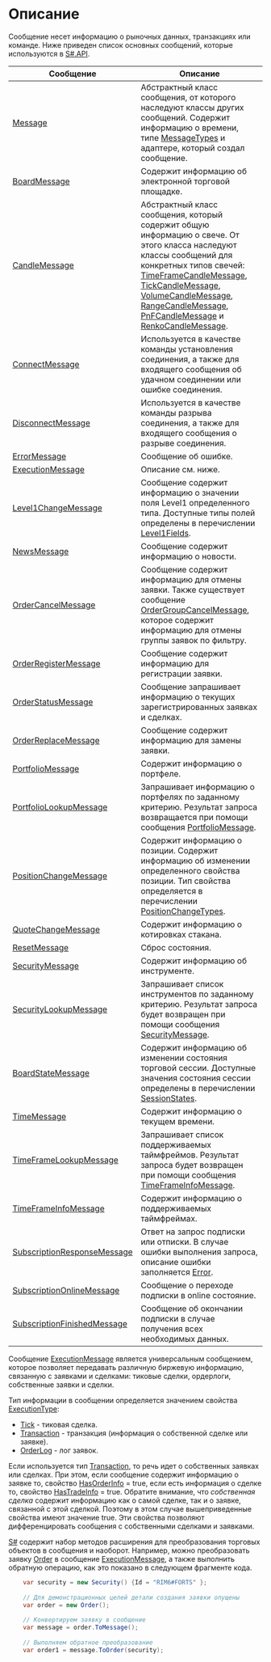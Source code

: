 # Описание

Сообщение несет информацию о рыночных данных, транзакциях или команде. Ниже приведен список основных сообщений, которые используются в [S\#.API](StockSharpAbout.md). 

| Сообщение                                                                           | Описание                                                                                                                                                                                                                                                                                                                                                                                                                                                                                                                                                                |
| ----------------------------------------------------------------------------------- | ----------------------------------------------------------------------------------------------------------------------------------------------------------------------------------------------------------------------------------------------------------------------------------------------------------------------------------------------------------------------------------------------------------------------------------------------------------------------------------------------------------------------------------------------------------------------- |
| [Message](xref:StockSharp.Messages.Message)                                         | Абстрактный класс сообщения, от которого наследуют классы других сообщений. Содержит информацию о времени, типе [MessageTypes](xref:StockSharp.Messages.MessageTypes) и адаптере, который создал сообщение.                                                                                                                                                                                                                                                                                                                                                             |
| [BoardMessage](xref:StockSharp.Messages.BoardMessage)                               | Содержит информацию об электронной торговой площадке.                                                                                                                                                                                                                                                                                                                                                                                                                                                                                                                   |
| [CandleMessage](xref:StockSharp.Messages.CandleMessage)                             | Абстрактный класс сообщения, который содержит общую информацию о свече. От этого класса наследуют классы сообщений для конкретных типов свечей: [TimeFrameCandleMessage](xref:StockSharp.Messages.TimeFrameCandleMessage), [TickCandleMessage](xref:StockSharp.Messages.TickCandleMessage), [VolumeCandleMessage](xref:StockSharp.Messages.VolumeCandleMessage), [RangeCandleMessage](xref:StockSharp.Messages.RangeCandleMessage), [PnFCandleMessage](xref:StockSharp.Messages.PnFCandleMessage) и [RenkoCandleMessage](xref:StockSharp.Messages.RenkoCandleMessage).  |
| [ConnectMessage](xref:StockSharp.Messages.ConnectMessage)                           | Используется в качестве команды установления соединения, а также для входящего сообщения об удачном соединении или ошибке соединения.                                                                                                                                                                                                                                                                                                                                                                                                                                   |
| [DisconnectMessage](xref:StockSharp.Messages.DisconnectMessage)                     | Используется в качестве команды разрыва соединения, а также для входящего сообщения о разрыве соединения.                                                                                                                                                                                                                                                                                                                                                                                                                                                               |
| [ErrorMessage](xref:StockSharp.Messages.ErrorMessage)                               | Сообщение об ошибке.                                                                                                                                                                                                                                                                                                                                                                                                                                                                                                                                                    |
| [ExecutionMessage](xref:StockSharp.Messages.ExecutionMessage)                       | Описание см. ниже.                                                                                                                                                                                                                                                                                                                                                                                                                                                                                                                                                      |
| [Level1ChangeMessage](xref:StockSharp.Messages.Level1ChangeMessage)                 | Сообщение содержит информацию о значении поля Level1 определенного типа. Доступные типы полей определены в перечислении [Level1Fields](xref:StockSharp.Messages.Level1Fields).                                                                                                                                                                                                                                                                                                                                                                                          |
| [NewsMessage](xref:StockSharp.Messages.NewsMessage)                                 | Сообщение содержит информацию о новости.                                                                                                                                                                                                                                                                                                                                                                                                                                                                                                                                |
| [OrderCancelMessage](xref:StockSharp.Messages.OrderCancelMessage)                   | Сообщение содержит информацию для отмены заявки. Также существует сообщение [OrderGroupCancelMessage](xref:StockSharp.Messages.OrderGroupCancelMessage), которое содержит информацию для отмены группы заявок по фильтру.                                                                                                                                                                                                                                                                                                                                               |
| [OrderRegisterMessage](xref:StockSharp.Messages.OrderRegisterMessage)               | Сообщение содержит информацию для регистрации заявки.                                                                                                                                                                                                                                                                                                                                                                                                                                                                                                                   |
| [OrderStatusMessage](xref:StockSharp.Messages.OrderStatusMessage)                   | Сообщение запрашивает информацию о текущих зарегистрированных заявках и сделках.                                                                                                                                                                                                                                                                                                                                                                                                                                                                                        |
| [OrderReplaceMessage](xref:StockSharp.Messages.OrderReplaceMessage)                 | Сообщение содержит информацию для замены заявки.                                                                                                                                                                                                                                                                                                                                                                                                                                                                                                                        |
| [PortfolioMessage](xref:StockSharp.Messages.PortfolioMessage)                       | Содержит информацию о портфеле.                                                                                                                                                                                                                                                                                                                                                                                                                                                                                                                                         |
| [PortfolioLookupMessage](xref:StockSharp.Messages.PortfolioLookupMessage)           | Запрашивает информацию о портфелях по заданному критерию. Результат запроса возвращается при помощи сообщения [PortfolioMessage](xref:StockSharp.Messages.PortfolioMessage).                                                                                                                                                                                                                                                                                                                                                                                            |
| [PositionChangeMessage](xref:StockSharp.Messages.PositionChangeMessage)             | Содержит информацию о позиции. Содержит информацию об изменении определенного свойства позиции. Тип свойства определяется в перечислении [PositionChangeTypes](xref:StockSharp.Messages.PositionChangeTypes).                                                                                                                                                                                                                                                                                                                                                           |
| [QuoteChangeMessage](xref:StockSharp.Messages.QuoteChangeMessage)                   | Содержит информацию о котировках стакана.                                                                                                                                                                                                                                                                                                                                                                                                                                                                                                                               |
| [ResetMessage](xref:StockSharp.Messages.ResetMessage)                               | Сброс состояния.                                                                                                                                                                                                                                                                                                                                                                                                                                                                                                                                                        |
| [SecurityMessage](xref:StockSharp.Messages.SecurityMessage)                         | Содержит информацию об инструменте.                                                                                                                                                                                                                                                                                                                                                                                                                                                                                                                                     |
| [SecurityLookupMessage](xref:StockSharp.Messages.SecurityLookupMessage)             | Запрашивает список инструментов по заданному критерию. Результат запроса будет возвращен при помощи сообщения [SecurityMessage](xref:StockSharp.Messages.SecurityMessage).                                                                                                                                                                                                                                                                                                                                                                                              |
| [BoardStateMessage](xref:StockSharp.Messages.BoardStateMessage)                     | Содержит информацию об изменении состояния торговой сессии. Доступные значения состояния сессии определены в перечислении [SessionStates](xref:StockSharp.Messages.SessionStates).                                                                                                                                                                                                                                                                                                                                                                                      |
| [TimeMessage](xref:StockSharp.Messages.TimeMessage)                                 | Содержит информацию о текущем времени.                                                                                                                                                                                                                                                                                                                                                                                                                                                                                                                                  |
| [TimeFrameLookupMessage](xref:StockSharp.Messages.TimeFrameLookupMessage)           | Запрашивает список поддерживаемых таймфреймов. Результат запроса будет возвращен при помощи сообщения [TimeFrameInfoMessage](xref:StockSharp.Messages.TimeFrameInfoMessage).                                                                                                                                                                                                                                                                                                                                                                                            |
| [TimeFrameInfoMessage](xref:StockSharp.Messages.TimeFrameInfoMessage)               | Содержит информацию о поддерживаемых таймфреймах.                                                                                                                                                                                                                                                                                                                                                                                                                                                                                                                       |
| [SubscriptionResponseMessage](xref:StockSharp.Messages.SubscriptionResponseMessage) | Ответ на запрос подписки или отписки. В случае ошибки выполнения запроса, описание ошибки заполняется [Error](xref:StockSharp.Messages.SubscriptionResponseMessage.Error).                                                                                                                                                                                                                                                                                                                                                                                              |
| [SubscriptionOnlineMessage](xref:StockSharp.Messages.SubscriptionOnlineMessage)     | Сообщение о переходе подписки в online состояние.                                                                                                                                                                                                                                                                                                                                                                                                                                                                                                                       |
| [SubscriptionFinishedMessage](xref:StockSharp.Messages.SubscriptionFinishedMessage) | Сообщение об окончании подписки в случае получения всех необходимых данных.                                                                                                                                                                                                                                                                                                                                                                                                                                                                                             |

Сообщение [ExecutionMessage](xref:StockSharp.Messages.ExecutionMessage) является универсальным сообщением, которое позволяет передавать различную биржевую информацию, связанную с заявками и сделками: тиковые сделки, ордерлоги, собственные заявки и сделки.

Тип информации в сообщении определяется значением свойства [ExecutionType](xref:StockSharp.Messages.ExecutionMessage.ExecutionType): 

- [Tick](xref:StockSharp.Messages.ExecutionTypes.Tick) \- тиковая сделка.
- [Transaction](xref:StockSharp.Messages.ExecutionTypes.Transaction) \- транзакция (информация о собственной сделке или заявке).
- [OrderLog](xref:StockSharp.Messages.ExecutionTypes.OrderLog) \- лог заявок.

Если используется тип [Transaction](xref:StockSharp.Messages.ExecutionTypes.Transaction), то речь идет о собственных заявках или сделках. При этом, если сообщение содержит информацию о заявке то, свойство [HasOrderInfo](xref:StockSharp.Messages.ExecutionMessage.HasOrderInfo) \= true, если есть информация о сделке то, свойство [HasTradeInfo](xref:StockSharp.Messages.ExecutionMessage.HasTradeInfo) \= true. Обратите внимание, что *собственная сделка* содержит информацию как о самой сделке, так и о заявке, связанной с этой сделкой. Поэтому в этом случае вышеприведенные свойства имеют значение true. Эти свойства позволяют дифференцировать сообщения с собственными сделками и заявками. 

[S\#](StockSharpAbout.md) содержит набор методов расширения для преобразования торговых объектов в сообщения и наоборот. Например, можно преобразовать заявку [Order](xref:StockSharp.BusinessEntities.Order) в сообщение [ExecutionMessage](xref:StockSharp.Messages.ExecutionMessage), а также выполнить обратную операцию, как это показано в следующем фрагменте кода. 

```cs
	var security = new Security() {Id = "RIM6#FORTS" };
	
	// Для демонстрационных целей детали создания заявки опущены
	var order = new Order();
	
	// Конвертируем заявку в сообщение
	var message = order.ToMessage();
	
	// Выполняем обратное преобразование
	var order1 = message.ToOrder(security);
```
